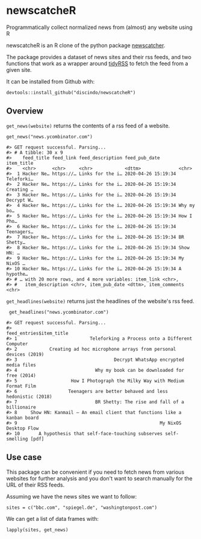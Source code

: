 # newscatcheR
Programmatically collect normalized news from (almost) any website using R

newscatcheR is an R clone of the python package [newscatcher](https://github.com/kotartemiy/newscatcher).  

The package provides a dataset of news sites and their rss feeds, and two functions that work as a wrapper around [tidyRSS](https://github.com/RobertMyles/tidyRSS) to fetch the feed from a given site.

It can be installed from Github with:

`devtools::install_github("discindo/newscatcheR")`

## Overview

`get_news(website)` returns the contents of a rss feed of a website. 

`get_news("news.ycombinator.com")`
```
#> GET request successful. Parsing...
#> # A tibble: 30 x 9
#>    feed_title feed_link feed_description feed_pub_date       item_title
#>    <chr>      <chr>     <chr>            <dttm>              <chr>     
#>  1 Hacker Ne… https://… Links for the i… 2020-04-26 15:19:34 Teleforki…
#>  2 Hacker Ne… https://… Links for the i… 2020-04-26 15:19:34 Creating …
#>  3 Hacker Ne… https://… Links for the i… 2020-04-26 15:19:34 Decrypt W…
#>  4 Hacker Ne… https://… Links for the i… 2020-04-26 15:19:34 Why my bo…
#>  5 Hacker Ne… https://… Links for the i… 2020-04-26 15:19:34 How I Pho…
#>  6 Hacker Ne… https://… Links for the i… 2020-04-26 15:19:34 Teenagers…
#>  7 Hacker Ne… https://… Links for the i… 2020-04-26 15:19:34 BR Shetty…
#>  8 Hacker Ne… https://… Links for the i… 2020-04-26 15:19:34 Show HN: …
#>  9 Hacker Ne… https://… Links for the i… 2020-04-26 15:19:34 My NixOS …
#> 10 Hacker Ne… https://… Links for the i… 2020-04-26 15:19:34 A hypothe…
#> # … with 20 more rows, and 4 more variables: item_link <chr>,
#> #   item_description <chr>, item_pub_date <dttm>, item_comments <chr>
```
`get_headlines(website)` returns just the headlines of the website's rss feed.

` get_headlines("news.ycombinator.com")`
```
#> GET request successful. Parsing...
#>                                                     feed_entries$item_title
#> 1                           Teleforking a Process onto a Different Computer
#> 2            Creating ad hoc microphone arrays from personal devices (2019)
#> 3                                    Decrypt WhatsApp encrypted media files
#> 4                             Why my book can be downloaded for free (2014)
#> 5                    How I Photograph the Milky Way with Medium Format Film
#> 6                   Teenagers are better behaved and less hedonistic (2018)
#> 7                             BR Shetty: The rise and fall of a billionaire
#> 8     Show HN: Kanmail – An email client that functions like a kanban board
#> 9                                                     My NixOS Desktop Flow
#> 10       A hypothesis that self-face-touching subserves self-smelling [pdf]
```
## Use case

This package can be convenient if you need to fetch news from various websites for further analysis and you don't want to search manually for the URL of their RSS feeds.

Assuming we have the news sites we want to follow:

`sites = c("bbc.com", "spiegel.de", "washingtonpost.com")`

We can get a list of data frames with:

 `lapply(sites, get_news)`

